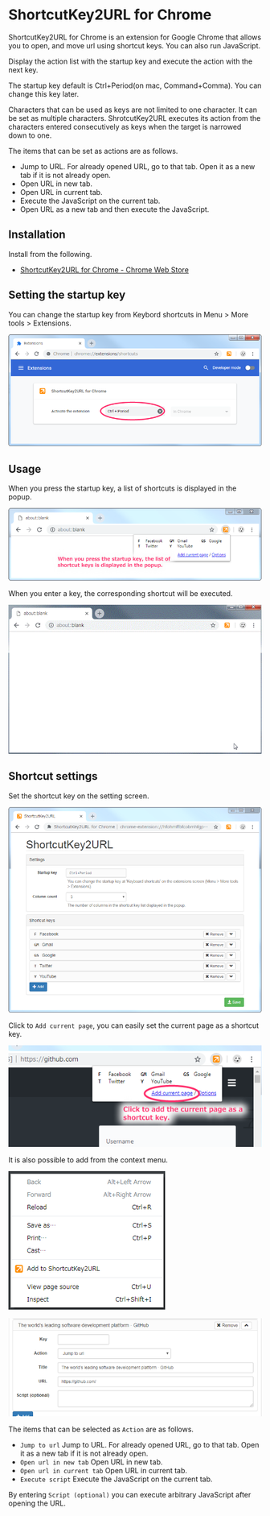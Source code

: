 # ShortcutKey2URL for Chrome

ShortcutKey2URL for Chrome is an extension for Google Chrome that allows you to open, and move url using shortcut keys. You can also run JavaScript.

Display the action list with the startup key and execute the action with the next key.

The startup key default is Ctrl+Period(on mac, Command+Comma). You can change this key later. 

Characters that can be used as keys are not limited to one character. It can be set as multiple characters. ShrotcutKey2URL executes its action from the characters entered consecutively as keys when the target is narrowed down to one.

The items that can be set as actions are as follows.

* Jump to URL. For already opened URL, go to that tab. Open it as a new tab if it is not already open.
* Open URL in new tab.
* Open URL in current tab.
* Execute the JavaScript on the current tab.
* Open URL as a new tab and then execute the JavaScript.

## Installation

Install from the following.

* [ShortcutKey2URL for Chrome - Chrome Web Store](https://chrome.google.com/webstore/detail/shortcutkey2url-for-chrom/hfohmffbfcobmhfgpkbcjjaijmfplcdg "ShortcutKey2URL for Chrome - Chrome Web Store")

## Setting the startup key

You can change the startup key from Keybord shortcuts in Menu > More tools > Extensions.

![Screenshot of change startupkey](screenshots/change_startupkey.png)

## Usage

When you press the startup key, a list of shortcuts is displayed in the popup.

![Screenshot of popup](screenshots/popup.png)

When you enter a key, the corresponding shortcut will be executed.

![Screenshot of running](screenshots/run.gif)

## Shortcut settings

Set the shortcut key on the setting screen.

![Screenshot of option](screenshots/option.png)

Click to `Add current page`, you can easily set the current page as a shortcut key.

![Screenshot of add current page](screenshots/add_current_page.png)

It is also possible to add from the context menu.

![Screenshot of context menu](screenshots/context_menu.png)

![Screenshot of add current page setting](screenshots/add_current_page_setting.png)

The items that can be selected as `Action` are as follows.

* `Jump to url` Jump to URL. For already opened URL, go to that tab. Open it as a new tab if it is not already open.
* `Open url in new tab` Open URL in new tab.
* `Open url in current tab` Open URL in current tab.
* `Execute script` Execute the JavaScript on the current tab.

By entering `Script (optional)` you can execute arbitrary JavaScript after opening the URL.
